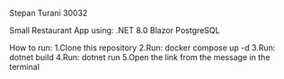 Stepan Turani 30032

Small Restaurant App using:
.NET 8.0
Blazor
PostgreSQL

How to run:
1.Clone this repository
2.Run: docker compose up -d
3.Run: dotnet build
4.Run: dotnet run
5.Open the link from the message in the terminal
